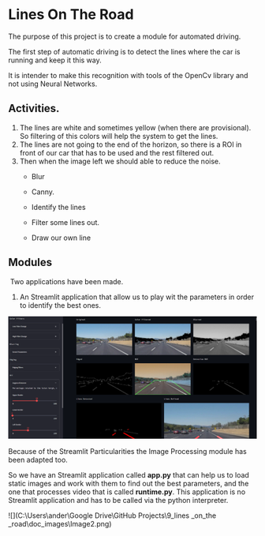 # Lines On The Road

The purpose of this project is to create a module for automated driving.

The first step of automatic driving is to detect the lines where the car is running and keep it this way.

It is intender to make this recognition with tools of the OpenCv library and not using Neural Networks.


## Activities.

1. The lines are white and sometimes yellow (when there are provisional). So filtering of this colors will help the system to get the lines.
2. The lines are not going to the end of the horizon, so there is a ROI in front of our car that has to be used and the rest filtered out.
3. Then when the image left we should able to reduce the noise.
	- Blur
	
	- Canny.
	
	- Identify the lines
	
	- Filter some lines out.
	
	- Draw our own line
	
	  

## Modules

​	Two applications  have been made. 

1. An Streamlit application that allow us to play wit the parameters in order to identify the best ones.

![](./doc_images/Image.png)

Because of the Streamlit Particularities the Image Processing module has been adapted too.

So we have an Streamlit application called **app.py** that can help us to load static images and work with them to find out the best parameters, and the one that processes video that is called **runtime.py**. This application is no Streamlit application and has to be called via the python interpreter. 



![](C:\Users\ander\Google Drive\GitHub Projects\9_lines _on_the _road\doc_images\Image2.png)

